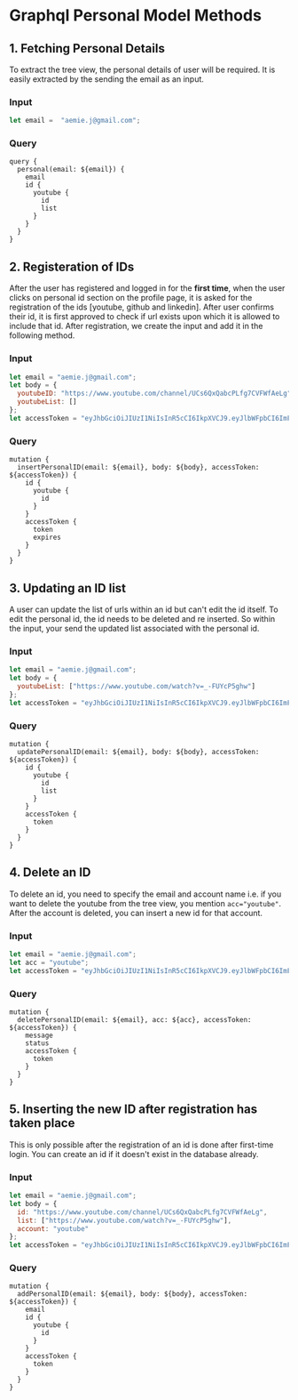 # Graphql Personal Model Methods 

## 1. Fetching Personal Details
To extract the tree view, the personal details of user will be required. It is easily extracted by the sending the email as an input.
<br/>

### Input 
```javascript
let email =  "aemie.j@gmail.com";
```

### Query
```
query {
  personal(email: ${email}) {
    email
    id {
      youtube {
        id
        list
      }
    }
  }
}
```

## 2. Registeration of IDs 
After the user has registered and logged in for the **first time**, when the user clicks on personal id section on the profile page, it is asked for the registration of the ids [youtube, github and linkedin]. After user confirms their id, it is first approved to check if url exists upon which it is allowed to include that id. After registration, we create the input and add it in the following method. 
<br/>

### Input
```javascript
let email = "aemie.j@gmail.com";
let body = {
  youtubeID: "https://www.youtube.com/channel/UCs6QxQabcPLfg7CVFWfAeLg",
  youtubeList: []
};
let accessToken = "eyJhbGciOiJIUzI1NiIsInR5cCI6IkpXVCJ9.eyJlbWFpbCI6ImFlbWllLmpAZ21haWwuY29tIiwiaWF0IjoxNjM1NDI5OTg4LCJleHAiOjE2MzU0MzA1ODh9.QFPwkHmUpwc2OmShn_XsyMkfkc4GAIrkUUyDFYXfB-Y";
```

### Query
```
mutation {
  insertPersonalID(email: ${email}, body: ${body}, accessToken: ${accessToken}) {
    id {
      youtube {
        id
      }
    }
    accessToken {
      token
      expires
    }
  }
}
```

## 3. Updating an ID list 
A user can update the list of urls within an id but can't edit the id itself. To edit the personal id, the id needs to be deleted and re inserted. So within the input, your send the updated list associated with the personal id. 
<br/>

### Input
```javascript
let email = "aemie.j@gmail.com";
let body = {
  youtubeList: ["https://www.youtube.com/watch?v=_-FUYcP5ghw"]
};
let accessToken = "eyJhbGciOiJIUzI1NiIsInR5cCI6IkpXVCJ9.eyJlbWFpbCI6ImFlbWllLmpAZ21haWwuY29tIiwiaWF0IjoxNjM1NDI5OTg4LCJleHAiOjE2MzU0MzA1ODh9.QFPwkHmUpwc2OmShn_XsyMkfkc4GAIrkUUyDFYXfB-Y";
```

### Query
```
mutation {
  updatePersonalID(email: ${email}, body: ${body}, accessToken: ${accessToken}) {
    id {
      youtube {
        id
        list
      }
    }
    accessToken {
      token
    }
  }
}
```

## 4. Delete an ID
To delete an id, you need to specify the email and account name i.e. if you want to delete the youtube from the tree view, you mention `acc="youtube"`. After the account is deleted, you can insert a new id for that account.
<br/>

### Input
```javascript
let email = "aemie.j@gmail.com";
let acc = "youtube";
let accessToken = "eyJhbGciOiJIUzI1NiIsInR5cCI6IkpXVCJ9.eyJlbWFpbCI6ImFlbWllLmpAZ21haWwuY29tIiwiaWF0IjoxNjM1NDI5OTg4LCJleHAiOjE2MzU0MzA1ODh9.QFPwkHmUpwc2OmShn_XsyMkfkc4GAIrkUUyDFYXfB-Y";
```

### Query
```
mutation {
  deletePersonalID(email: ${email}, acc: ${acc}, accessToken: ${accessToken}) {
    message
    status
    accessToken {
      token
    }
  }
}
```

## 5. Inserting the new ID after registration has taken place
This is only possible after the registration of an id is done after first-time login. You can create an id if it doesn't exist in the database already.
<br/>

### Input 
```javascript
let email = "aemie.j@gmail.com";
let body = {
  id: "https://www.youtube.com/channel/UCs6QxQabcPLfg7CVFWfAeLg",
  list: ["https://www.youtube.com/watch?v=_-FUYcP5ghw"],
  account: "youtube"
};
let accessToken = "eyJhbGciOiJIUzI1NiIsInR5cCI6IkpXVCJ9.eyJlbWFpbCI6ImFlbWllLmpAZ21haWwuY29tIiwiaWF0IjoxNjM1NDI5OTg4LCJleHAiOjE2MzU0MzA1ODh9.QFPwkHmUpwc2OmShn_XsyMkfkc4GAIrkUUyDFYXfB-Y";
```

### Query
```
mutation {
  addPersonalID(email: ${email}, body: ${body}, accessToken: ${accessToken}) {
    email
    id {
      youtube {
        id
      }
    }
    accessToken {
      token
    }
  }
}
```
